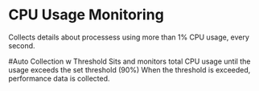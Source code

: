 # CPU Usage Monitoring
Collects details about processess using more than 1% CPU usage, every second.

#Auto Collection w Threshold
Sits and monitors total CPU usage until the usage exceeds the set threshold (90%)
When the threshold is exceeded, performance data is collected.
